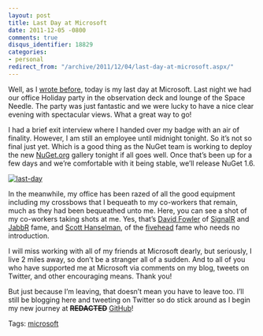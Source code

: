 ```yaml
---
layout: post
title: Last Day at Microsoft
date: 2011-12-05 -0800
comments: true
disqus_identifier: 18829
categories:
- personal
redirect_from: "/archive/2011/12/04/last-day-at-microsoft.aspx/"
---
```


Well, as I [wrote
before](https://haacked.com/archive/2011/11/28/departing-microsoft.aspx "Departures"),
today is my last day at Microsoft. Last night we had our office Holiday
party in the observation deck and lounge of the Space Needle. The party
was just fantastic and we were lucky to have a nice clear evening with
spectacular views. What a great way to go!

I had a brief exit interview where I handed over my badge with an air of
finality. However, I am still an employee until midnight tonight. So
it’s not so final just yet. Which is a good thing as the NuGet team is
working to deploy the new [NuGet.org](http://nuget.org/ "NuGet.org")
gallery tonight if all goes well. Once that’s been up for a few days and
we’re comfortable with it being stable, we’ll release NuGet 1.6.

[![last-day](https://haacked.com/images/haacked_com/WindowsLiveWriter/Last-Day_D8B3/last-day_thumb.jpg "last-day")](https://haacked.com/images/haacked_com/WindowsLiveWriter/Last-Day_D8B3/last-day_2.jpg)

In the meanwhile, my office has been razed of all the good equipment
including my crossbows that I bequeath to my co-workers that remain,
much as they had been bequeathed unto me. Here, you can see a shot of my
co-workers taking shots at me. Yes, that’s [David
Fowler](http://weblogs.asp.net/davidfowler/ "David Fowler") of
[SignalR](https://github.com/SignalR/SignalR "SignalR") and
[JabbR](http://jabbr.net "JabbR") fame, and [Scott
Hanselman](http://hanselman.com), of the
[fivehead](https://haacked.com/archive/2006/09/18/My_Sandwich_Compartment_ForeheadAgain.aspx "Fivehead")
fame who needs no introduction.

I will miss working with all of my friends at Microsoft dearly, but
seriously, I live 2 miles away, so don’t be a stranger all of a sudden.
And to all of you who have supported me at Microsoft via comments on my
blog, tweets on Twitter, and other encouraging means. Thank you!

But just because I’m leaving, that doesn’t mean you have to leave too.
I’ll still be blogging here and tweeting on Twitter so do stick around
as I begin my new journey at **~~REDACTED~~**
[GitHub](https://haacked.com/archive/2011/12/07/hello-github.aspx "Hello GitHub")!

Tags: [microsoft](https://haacked.com/tags/microsoft/default.aspx)

